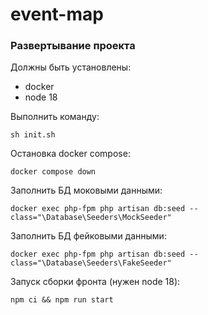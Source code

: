 # event-map

### Развертывание проекта
Должны быть установлены:
- docker
- node 18

Выполнить команду:
```shell
sh init.sh
```

Остановка docker compose:
```shell
docker compose down
```

Заполнить БД моковыми данными:
```shell
docker exec php-fpm php artisan db:seed --class="\Database\Seeders\MockSeeder"
```

Заполнить БД фейковыми данными:
```shell
docker exec php-fpm php artisan db:seed --class="\Database\Seeders\FakeSeeder"
```

Запуск сборки фронта (нужен node 18):
```shell
npm ci && npm run start
```
